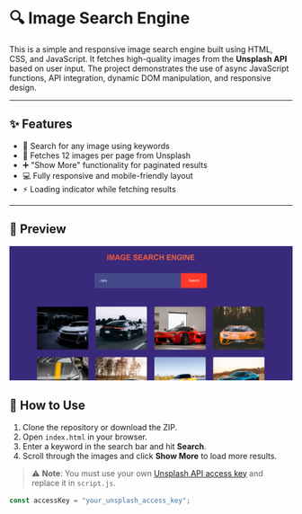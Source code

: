 # 🔍 Image Search Engine

This is a simple and responsive image search engine built using HTML, CSS, and JavaScript. It fetches high-quality images from the **Unsplash API** based on user input. The project demonstrates the use of async JavaScript functions, API integration, dynamic DOM manipulation, and responsive design.

---

## ✨ Features

- 🔎 Search for any image using keywords
- 📸 Fetches 12 images per page from Unsplash
- ➕ "Show More" functionality for paginated results
- 💻 Fully responsive and mobile-friendly layout
- ⚡ Loading indicator while fetching results

---
## 📸 Preview

![Image search enigne Preview](https://github.com/TheIshan/Image-search-engine/blob/main/Image-search-enigne/Preview.png)

## 🚀 How to Use

1. Clone the repository or download the ZIP.
2. Open `index.html` in your browser.
3. Enter a keyword in the search bar and hit **Search**.
4. Scroll through the images and click **Show More** to load more results.

> ⚠️ **Note**: You must use your own [Unsplash API access key](https://unsplash.com/developers) and replace it in `script.js`.

```js
const accessKey = "your_unsplash_access_key";
